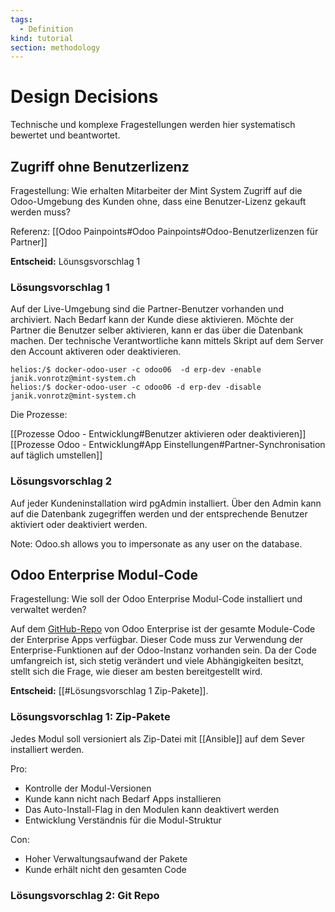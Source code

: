 ```yaml
---
tags:
  - Definition
kind: tutorial
section: methodology
---
```

# Design Decisions

Technische und komplexe Fragestellungen werden hier systematisch bewertet und beantwortet.

## Zugriff ohne Benutzerlizenz

Fragestellung: Wie erhalten Mitarbeiter der Mint System Zugriff auf die Odoo-Umgebung des Kunden ohne, dass eine Benutzer-Lizenz gekauft werden muss?

Referenz: [[Odoo Painpoints#Odoo Painpoints#Odoo-Benutzerlizenzen für Partner]]

**Entscheid:** Löunsgsvorschlag 1

### Lösungsvorschlag 1

Auf der Live-Umgebung sind die Partner-Benutzer vorhanden und archiviert. Nach Bedarf kann der Kunde diese aktivieren. Möchte der Partner die Benutzer selber aktivieren, kann er das über die Datenbank machen. Der technische Verantwortliche kann mittels Skript auf dem Server den Account aktiveren oder deaktivieren.

```
helios:/$ docker-odoo-user -c odoo06  -d erp-dev -enable janik.vonrotz@mint-system.ch
helios:/$ docker-odoo-user -c odoo06 -d erp-dev -disable janik.vonrotz@mint-system.ch
```

Die Prozesse:

[[Prozesse Odoo - Entwicklung#Benutzer aktivieren oder deaktivieren]]  
[[Prozesse Odoo - Entwicklung#App Einstellungen#Partner-Synchronisation auf täglich umstellen]]

### Lösungsvorschlag 2

Auf jeder Kundeninstallation wird pgAdmin installiert. Über den Admin kann auf die Datenbank zugegriffen werden und der entsprechende Benutzer aktiviert oder deaktiviert werden.

Note: Odoo.sh allows you to impersonate as any user on the database.

## Odoo Enterprise Modul-Code

Fragestellung: Wie soll der Odoo Enterprise Modul-Code installiert und verwaltet werden?

Auf dem [GitHub-Repo](https://github.com/odoo/enterprise) von Odoo Enterprise ist der gesamte Module-Code der Enterprise Apps verfügbar. Dieser Code muss zur Verwendung der Enterprise-Funktionen auf der Odoo-Instanz vorhanden sein. Da der Code umfangreich ist, sich stetig verändert und viele Abhängigkeiten besitzt, stellt sich die Frage, wie dieser am besten bereitgestellt wird.

**Entscheid:** [[#Lösungsvorschlag 1 Zip-Pakete]].

### Lösungsvorschlag 1: Zip-Pakete

Jedes Modul soll versioniert als Zip-Datei mit [[Ansible]] auf dem Sever installiert werden.

Pro:
* Kontrolle der Modul-Versionen
* Kunde kann nicht nach Bedarf Apps installieren
* Das Auto-Install-Flag in den Modulen kann deaktivert werden
* Entwicklung Verständnis für die Modul-Struktur

Con:
* Hoher Verwaltungsaufwand der Pakete
* Kunde erhält nicht den gesamten Code

### Lösungsvorschlag 2: Git Repo